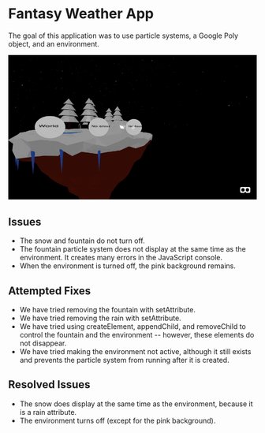 # Fantasy Weather App

The goal of this application was to use particle systems, a Google Poly object, and an environment. 

<img src="fantasyweather.gif" alt="Fantasy Weather App" />

## Issues

* The snow and fountain do not turn off.
* The fountain particle system does not display at the same time as the environment. It creates many errors in the JavaScript console.
* When the environment is turned off, the pink background remains.

## Attempted Fixes

* We have tried removing the fountain with setAttribute.
* We have tried removing the rain with setAttribute.
* We have tried using createElement, appendChild, and removeChild to control the fountain and the environment -- however, these elements do not disappear.
* We have tried making the environment not active, although it still exists and prevents the particle system from running after it is created.

## Resolved Issues

* The snow does display at the same time as the environment, because it is a rain attribute.
* The environment turns off (except for the pink background).
